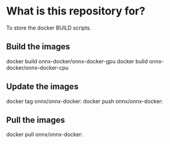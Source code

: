 # What is this repository for?

To store the docker BUILD scripts.

## Build the images
docker build onnx-docker/onnx-docker-gpu
docker build onnx-docker/onnx-docker-cpu

## Update the images
docker tag <image-id> onnx/onnx-docker:<branch-name>
docker push onnx/onnx-docker:<branch-name>

## Pull the images
docker pull onnx/onnx-docker:<branch-name>
